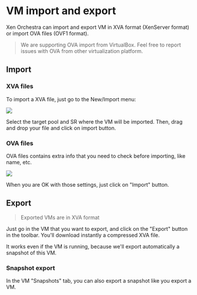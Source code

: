 # VM import and export

Xen Orchestra can import and export VM in XVA format (XenServer format) or import OVA files (OVF1 format).

> We are supporting OVA import from VirtualBox. Feel free to report issues with OVA from other virtualization platform.

## Import

### XVA files

To import a XVA file, just go to the New/Import menu:

![](./assets/xoa5import.png)

Select the target pool and SR where the VM will be imported. Then, drag and drop your file and click on import button.

### OVA files

OVA files contains extra info that you need to check before importing, like name, etc.

![](https://xen-orchestra.com/blog/content/images/2016/08/xo5import2.png)

When you are OK with those settings, just click on "Import" button.

## Export

> Exported VMs are in XVA format

Just go in the VM that you want to export, and click on the "Export" button in the toolbar. You'll download instantly a compressed XVA file.

It works even if the VM is running, because we'll export automatically a snapshot of this VM.

### Snapshot export

In the VM "Snapshots" tab, you can also export a snapshot like you export a VM.
